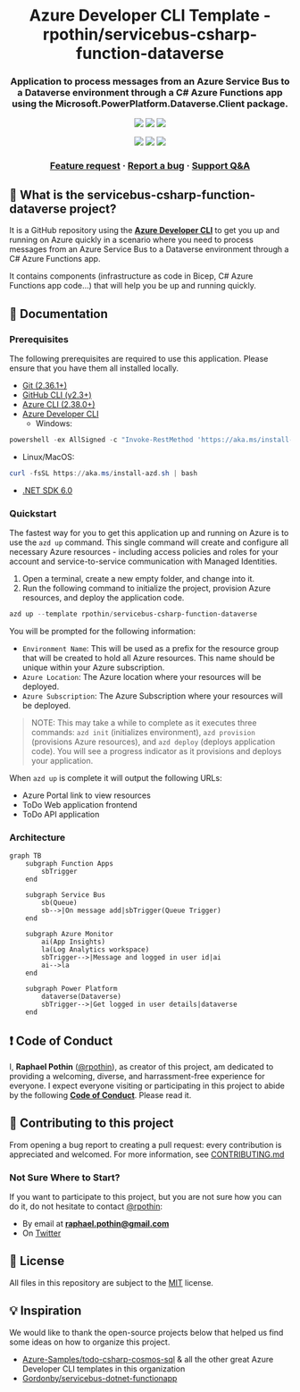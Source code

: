 <p align="center">
    <h1 align="center">
        Azure Developer CLI Template - rpothin/servicebus-csharp-function-dataverse
    </h1>
    <h3 align="center">
        Application to process messages from an Azure Service Bus to a Dataverse environment through a C# Azure Functions app using the Microsoft.PowerPlatform.Dataverse.Client package.
    </h3>
</p>

<p align="center">
    <a href="https://github.com/rpothin/servicebus-csharp-function-dataverse/blob/main/LICENSE" alt="Repository License">
        <img src="https://img.shields.io/github/license/rpothin/servicebus-csharp-function-dataverse?color=yellow&label=License" /></a>
    <a href="https://github.com/rpothin/servicebus-csharp-function-dataverse/issues" alt="Open Issues">
        <img src="https://img.shields.io/github/issues-raw/rpothin/servicebus-csharp-function-dataverse?label=Open%20Issues" /></a>
    <a href="https://github.com/rpothin/servicebus-csharp-function-dataverse/pulls" alt="Open Pull Requests">
        <img src="https://img.shields.io/github/issues-pr-raw/rpothin/servicebus-csharp-function-dataverse?label=Open%20Pull%20Requests" /></a>
</p>

<p align="center">
    <a href="#watchers" alt="Watchers">
        <img src="https://img.shields.io/github/watchers/rpothin/servicebus-csharp-function-dataverse?style=social" /></a>
    <a href="#forks" alt="Forks">
        <img src="https://img.shields.io/github/forks/rpothin/servicebus-csharp-function-dataverse?style=social" /></a>
    <a href="#stars" alt="Stars">
        <img src="https://img.shields.io/github/stars/rpothin/servicebus-csharp-function-dataverse?style=social" /></a>
</p>

<h3 align="center">
  <a href="https://github.com/rpothin/servicebus-csharp-function-dataverse/discussions?discussions_q=category%3AIdeas">Feature request</a>
  <span> · </span>
  <a href="https://github.com/rpothin/servicebus-csharp-function-dataverse/issues/new?assignees=rpothin&labels=bug">Report a bug</a>
  <span> · </span>
  <a href="https://github.com/rpothin/servicebus-csharp-function-dataverse/discussions/categories/q-a">Support Q&A</a>
</h3>

## 📢 What is the servicebus-csharp-function-dataverse project?

It is a GitHub repository using the [**Azure Developer CLI**](https://learn.microsoft.com/en-us/azure/developer/azure-developer-cli/overview) to get you up and running on Azure quickly in a scenario where you need to process messages from an Azure Service Bus to a Dataverse environment through a C# Azure Functions app.

It contains components (infrastructure as code in Bicep, C# Azure Functions app code...) that will help you be up and running quickly.

## 📖 Documentation

### Prerequisites

The following prerequisites are required to use this application. Please ensure that you have them all installed locally.

- [Git (2.36.1+)](https://git-scm.com/)
- [GitHub CLI (v2.3+)](https://github.com/cli/cli)
- [Azure CLI (2.38.0+)](https://docs.microsoft.com/cli/azure/install-azure-cli)
- [Azure Developer CLI](https://aka.ms/azure-dev/install)
   - Windows:

```powershell
powershell -ex AllSigned -c "Invoke-RestMethod 'https://aka.ms/install-azd.ps1' | Invoke-Expression"
```

   - Linux/MacOS:

```powershell
curl -fsSL https://aka.ms/install-azd.sh | bash
```

- [.NET SDK 6.0](https://dotnet.microsoft.com/download/dotnet/6.0)

### Quickstart

The fastest way for you to get this application up and running on Azure is to use the `azd up` command. This single command will create and configure all necessary Azure resources - including access policies and roles for your account and service-to-service communication with Managed Identities.

1. Open a terminal, create a new empty folder, and change into it.
1. Run the following command to initialize the project, provision Azure resources, and deploy the application code.

```powershell
azd up --template rpothin/servicebus-csharp-function-dataverse
```

You will be prompted for the following information:

- `Environment Name`: This will be used as a prefix for the resource group that will be created to hold all Azure resources. This name should be unique within your Azure subscription.
- `Azure Location`: The Azure location where your resources will be deployed.
- `Azure Subscription`: The Azure Subscription where your resources will be deployed.

> NOTE: This may take a while to complete as it executes three commands: `azd init` (initializes environment), `azd provision` (provisions Azure resources), and `azd deploy` (deploys application code). You will see a progress indicator as it provisions and deploys your application.

When `azd up` is complete it will output the following URLs:

- Azure Portal link to view resources
- ToDo Web application frontend
- ToDo API application

### Architecture

```mermaid
graph TB
    subgraph Function Apps
        sbTrigger
    end

    subgraph Service Bus
        sb(Queue)
        sb-->|On message add|sbTrigger(Queue Trigger)
    end

    subgraph Azure Monitor
        ai(App Insights)
        la(Log Analytics workspace)
        sbTrigger-->|Message and logged in user id|ai
        ai-->la
    end

    subgraph Power Platform
        dataverse(Dataverse)
        sbTrigger-->|Get logged in user details|dataverse
    end

```

## ❗ Code of Conduct

I, **Raphael Pothin** ([@rpothin](https://github.com/rpothin)), as creator of this project, am dedicated to providing a welcoming, diverse, and harrassment-free experience for everyone.
I expect everyone visiting or participating in this project to abide by the following [**Code of Conduct**](CODE_OF_CONDUCT.md).
Please read it.

## 👐 Contributing to this project

From opening a bug report to creating a pull request: every contribution is appreciated and welcomed.
For more information, see [CONTRIBUTING.md](CONTRIBUTING.md)

### Not Sure Where to Start?

If you want to participate to this project, but you are not sure how you can do it, do not hesitate to contact [@rpothin](https://github.com/rpothin):

- By email at **raphael.pothin@gmail.com**
- On [Twitter](https://twitter.com/RaphaelPothin)

## 📝 License

All files in this repository are subject to the [MIT](LICENSE) license.

## 💡 Inspiration

We would like to thank the open-source projects below that helped us find some ideas on how to organize this project.

- [Azure-Samples/todo-csharp-cosmos-sql](https://github.com/Azure-Samples/todo-csharp-cosmos-sql) & all the other great Azure Developer CLI templates in this organization
- [Gordonby/servicebus-dotnet-functionapp](https://github.com/Gordonby/servicebus-dotnet-functionapp)